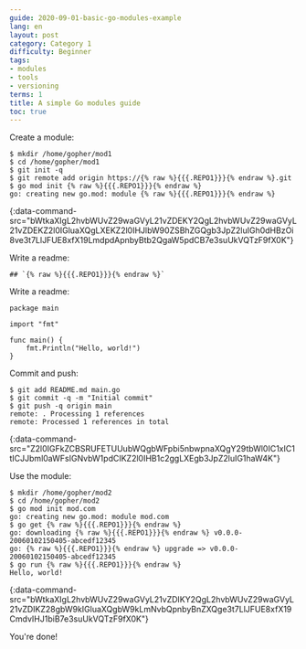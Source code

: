 ```yaml
---
guide: 2020-09-01-basic-go-modules-example
lang: en
layout: post
category: Category 1
difficulty: Beginner
tags:
- modules
- tools
- versioning
terms: 1
title: A simple Go modules guide
toc: true
---
```


Create a module:

```.term1
$ mkdir /home/gopher/mod1
$ cd /home/gopher/mod1
$ git init -q
$ git remote add origin https://{% raw %}{{{.REPO1}}}{% endraw %}.git
$ go mod init {% raw %}{{{.REPO1}}}{% endraw %}
go: creating new go.mod: module {% raw %}{{{.REPO1}}}{% endraw %}
```
{:data-command-src="bWtkaXIgL2hvbWUvZ29waGVyL21vZDEKY2QgL2hvbWUvZ29waGVyL21vZDEKZ2l0IGluaXQgLXEKZ2l0IHJlbW90ZSBhZGQgb3JpZ2luIGh0dHBzOi8ve3t7LlJFUE8xfX19LmdpdApnbyBtb2QgaW5pdCB7e3suUkVQTzF9fX0K"}

Write a readme:

<pre data-upload-path="L2hvbWUvZ29waGVyL21vZDE=" data-upload-src="UkVBRE1FLm1k:IyMgYHt7ey5SRVBPMX19fWA=" data-upload-term=".term1"><code class="language-md">## `{% raw %}{{{.REPO1}}}{% endraw %}`</code></pre>

Write a readme:

<pre data-upload-path="L2hvbWUvZ29waGVyL21vZDE=" data-upload-src="bWFpbi5nbw==:cGFja2FnZSBtYWluCgppbXBvcnQgImZtdCIKCmZ1bmMgbWFpbigpIHsKCWZtdC5QcmludGxuKCJIZWxsbywgd29ybGQhIikKfQo=" data-upload-term=".term1"><code class="language-go">package main

import &#34;fmt&#34;

func main() {
	fmt.Println(&#34;Hello, world!&#34;)
}
</code></pre>

Commit and push:

```.term1
$ git add README.md main.go
$ git commit -q -m "Initial commit"
$ git push -q origin main
remote: . Processing 1 references        
remote: Processed 1 references in total        
```
{:data-command-src="Z2l0IGFkZCBSRUFETUUubWQgbWFpbi5nbwpnaXQgY29tbWl0IC1xIC1tICJJbml0aWFsIGNvbW1pdCIKZ2l0IHB1c2ggLXEgb3JpZ2luIG1haW4K"}

Use the module:

```.term1
$ mkdir /home/gopher/mod2
$ cd /home/gopher/mod2
$ go mod init mod.com
go: creating new go.mod: module mod.com
$ go get {% raw %}{{{.REPO1}}}{% endraw %}
go: downloading {% raw %}{{{.REPO1}}}{% endraw %} v0.0.0-20060102150405-abcedf12345
go: {% raw %}{{{.REPO1}}}{% endraw %} upgrade => v0.0.0-20060102150405-abcedf12345
$ go run {% raw %}{{{.REPO1}}}{% endraw %}
Hello, world!
```
{:data-command-src="bWtkaXIgL2hvbWUvZ29waGVyL21vZDIKY2QgL2hvbWUvZ29waGVyL21vZDIKZ28gbW9kIGluaXQgbW9kLmNvbQpnbyBnZXQge3t7LlJFUE8xfX19CmdvIHJ1biB7e3suUkVQTzF9fX0K"}

You're done!

<script>let pageGuide="2020-09-01-basic-go-modules-example"; let pageLanguage="en"; let pageScenario="go115";</script>
